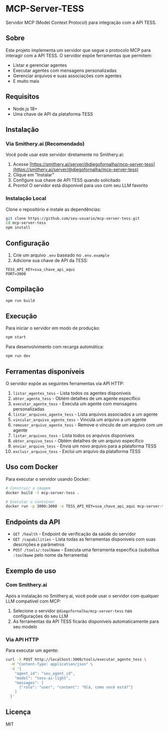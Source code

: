 # MCP-Server-TESS

Servidor MCP (Model Context Protocol) para integração com a API TESS.

## Sobre

Este projeto implementa um servidor que segue o protocolo MCP para interagir com a API TESS. O servidor expõe ferramentas que permitem:

- Listar e gerenciar agentes
- Executar agentes com mensagens personalizadas
- Gerenciar arquivos e suas associações com agentes
- E muito mais

## Requisitos

- Node.js 18+
- Uma chave de API da plataforma TESS

## Instalação

### Via Smithery.ai (Recomendado)

Você pode usar este servidor diretamente no Smithery.ai:

1. Acesse [https://smithery.ai/server/@diegofornalha/mcp-server-tess](https://smithery.ai/server/@diegofornalha/mcp-server-tess)
2. Clique em "Instalar"
3. Configure sua chave de API TESS quando solicitado
4. Pronto! O servidor está disponível para uso com seu LLM favorito

### Instalação Local

Clone o repositório e instale as dependências:

```bash
git clone https://github.com/seu-usuario/mcp-server-tess.git
cd mcp-server-tess
npm install
```

## Configuração

1. Crie um arquivo `.env` baseado no `.env.example`
2. Adicione sua chave de API da TESS:

```
TESS_API_KEY=sua_chave_api_aqui
PORT=3000
```

## Compilação

```bash
npm run build
```

## Execução

Para iniciar o servidor em modo de produção:

```bash
npm start
```

Para desenvolvimento com recarga automática:

```bash
npm run dev
```

## Ferramentas disponíveis

O servidor expõe as seguintes ferramentas via API HTTP:

1. `listar_agentes_tess` - Lista todos os agentes disponíveis
2. `obter_agente_tess` - Obtém detalhes de um agente específico
3. `executar_agente_tess` - Executa um agente com mensagens personalizadas
4. `listar_arquivos_agente_tess` - Lista arquivos associados a um agente
5. `vincular_arquivo_agente_tess` - Vincula um arquivo a um agente
6. `remover_arquivo_agente_tess` - Remove o vínculo de um arquivo com um agente
7. `listar_arquivos_tess` - Lista todos os arquivos disponíveis
8. `obter_arquivo_tess` - Obtém detalhes de um arquivo específico
9. `enviar_arquivo_tess` - Envia um novo arquivo para a plataforma TESS
10. `excluir_arquivo_tess` - Exclui um arquivo da plataforma TESS

## Uso com Docker

Para executar o servidor usando Docker:

```bash
# Construir a imagem
docker build -t mcp-server-tess .

# Executar o container
docker run -p 3000:3000 -e TESS_API_KEY=sua_chave_api_aqui mcp-server-tess
```

## Endpoints da API

- `GET /health` - Endpoint de verificação da saúde do servidor
- `GET /capabilities` - Lista todas as ferramentas disponíveis com suas descrições e parâmetros
- `POST /tools/:toolName` - Executa uma ferramenta específica (substitua `:toolName` pelo nome da ferramenta)

## Exemplo de uso

### Com Smithery.ai

Após a instalação no Smithery.ai, você pode usar o servidor com qualquer LLM compatível com MCP:

1. Selecione o servidor `@diegofornalha/mcp-server-tess` nas configurações do seu LLM
2. As ferramentas da API TESS ficarão disponíveis automaticamente para seu modelo

### Via API HTTP

Para executar um agente:

```bash
curl -X POST http://localhost:3000/tools/executar_agente_tess \
  -H "Content-Type: application/json" \
  -d '{
    "agent_id": "seu_agent_id",
    "model": "tess-ai-light",
    "messages": [
      {"role": "user", "content": "Olá, como você está?"}
    ]
  }'
```

## Licença

MIT 